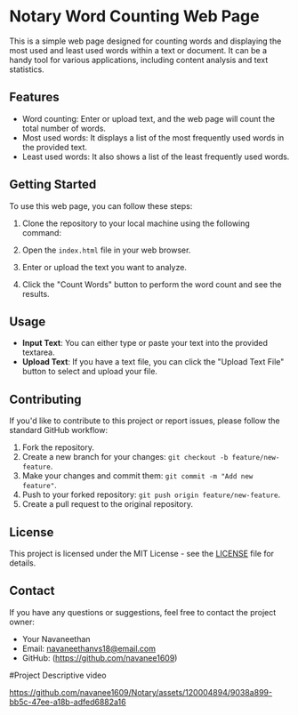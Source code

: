 # Notary Word Counting Web Page

This is a simple web page designed for counting words and displaying the most used and least used words within a text or document. It can be a handy tool for various applications, including content analysis and text statistics.

## Features

- Word counting: Enter or upload text, and the web page will count the total number of words.
- Most used words: It displays a list of the most frequently used words in the provided text.
- Least used words: It also shows a list of the least frequently used words.

## Getting Started

To use this web page, you can follow these steps:

1. Clone the repository to your local machine using the following command:

2. Open the `index.html` file in your web browser.

3. Enter or upload the text you want to analyze.

4. Click the "Count Words" button to perform the word count and see the results.

## Usage

- **Input Text**: You can either type or paste your text into the provided textarea.
- **Upload Text**: If you have a text file, you can click the "Upload Text File" button to select and upload your file.

## Contributing

If you'd like to contribute to this project or report issues, please follow the standard GitHub workflow:

1. Fork the repository.
2. Create a new branch for your changes: `git checkout -b feature/new-feature`.
3. Make your changes and commit them: `git commit -m "Add new feature"`.
4. Push to your forked repository: `git push origin feature/new-feature`.
5. Create a pull request to the original repository.

## License

This project is licensed under the MIT License - see the [LICENSE](LICENSE) file for details.

## Contact

If you have any questions or suggestions, feel free to contact the project owner:

- Your Navaneethan
- Email: navaneethanvs18@email.com
- GitHub: (https://github.com/navanee1609)

#Project Descriptive video



https://github.com/navanee1609/Notary/assets/120004894/9038a899-bb5c-47ee-a18b-adfed6882a16




